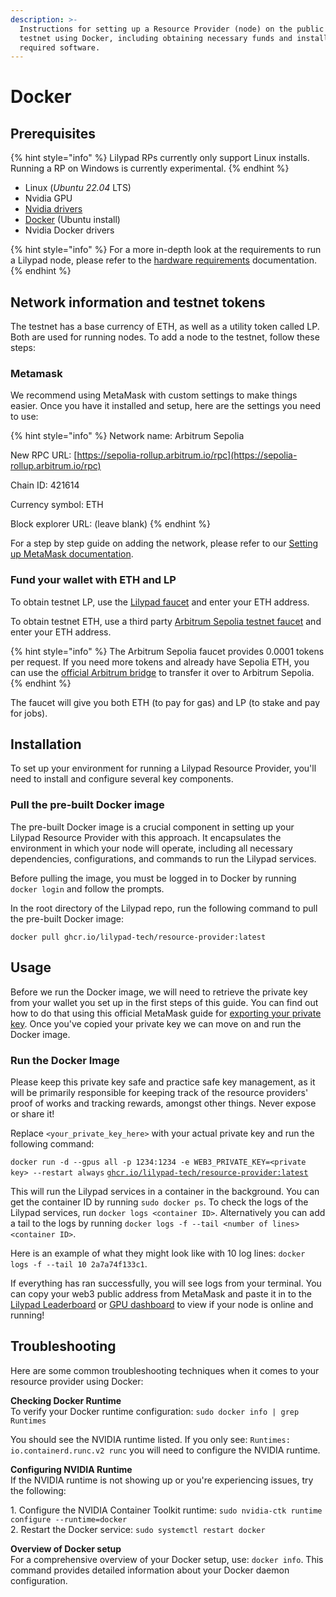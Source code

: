 ```yaml
---
description: >-
  Instructions for setting up a Resource Provider (node) on the public Lilypad
  testnet using Docker, including obtaining necessary funds and installing
  required software.
---
```


# Docker

## Prerequisites

{% hint style="info" %}
Lilypad RPs currently only support Linux installs. Running a RP on Windows is currently experimental.
{% endhint %}

* Linux (_Ubuntu 22.04_ LTS)
* Nvidia GPU
* [Nvidia drivers](https://ubuntu.com/server/docs/nvidia-drivers-installation)
* [Docker](https://docs.docker.com/engine/install/ubuntu/) (Ubuntu install)
* Nvidia Docker drivers

{% hint style="info" %}
For a more in-depth look at the requirements to run a Lilypad node, please refer to the [hardware requirements](../hardware-requirements.md) documentation.
{% endhint %}

## Network information and testnet tokens

The testnet has a base currency of ETH, as well as a utility token called LP. Both are used for running nodes. To add a node to the testnet, follow these steps:

### Metamask

We recommend using MetaMask with custom settings to make things easier. Once you have it installed and setup, here are the settings you need to use:

{% hint style="info" %}
Network name: Arbitrum Sepolia

New RPC URL: [https://sepolia-rollup.arbitrum.io/rpc](https://sepolia-rollup.arbitrum.io/rpc)

Chain ID: 421614

Currency symbol: ETH

Block explorer URL: (leave blank)
{% endhint %}

For a step by step guide on adding the network, please refer to our [Setting up MetaMask documentation](../../lilypad-testnet/quick-start/setting-up-metamask.md).

### Fund your wallet with ETH and LP

To obtain testnet LP, use the [Lilypad faucet](http://faucet.lilypad.tech) and enter your ETH address.

To obtain testnet ETH, use a third party [Arbitrum Sepolia testnet faucet](https://arbitrum.faucet.dev/ArbSepolia) and enter your ETH address.

{% hint style="info" %}
The Arbitrum Sepolia faucet provides 0.0001 tokens per request. If you need more tokens and already have Sepolia ETH, you can use the [official Arbitrum bridge](https://bridge.arbitrum.io/) to transfer it over to Arbitrum Sepolia.
{% endhint %}

The faucet will give you both ETH (to pay for gas) and LP (to stake and pay for jobs).

## Installation

To set up your environment for running a Lilypad Resource Provider, you'll need to install and configure several key components.&#x20;

### Pull the pre-built Docker image

The pre-built Docker image is a crucial component in setting up your Lilypad Resource Provider with this approach. It encapsulates the environment in which your node will operate, including all necessary dependencies, configurations, and commands to run the Lilypad services.

Before pulling the image, you must be logged in to Docker by running `docker login` and follow the prompts.

In the root directory of the Lilypad repo, run the following command to pull the pre-built Docker image:

`docker pull ghcr.io/lilypad-tech/resource-provider:latest`

## Usage <a href="#heading-run-the-docker-image" id="heading-run-the-docker-image"></a>

Before we run the Docker image, we will need to retrieve the private key from your wallet you set up in the first steps of this guide. You can find out how to do that using this official MetaMask guide for [exporting your private key](https://support.metamask.io/managing-my-wallet/secret-recovery-phrase-and-private-keys/how-to-export-an-accounts-private-key/). Once you've copied your private key we can move on and run the Docker image.

### Run the Docker Image <a href="#heading-run-the-docker-image" id="heading-run-the-docker-image"></a>

Please keep this private key safe and practice safe key management, as it will be primarily responsible for keeping track of the resource providers' proof of works and tracking rewards, amongst other things. Never expose or share it!

Replace `<your_private_key_here>` with your actual private key and run the following command:

`docker run -d --gpus all -p 1234:1234 -e WEB3_PRIVATE_KEY=<private key> --restart always` [`ghcr.io/lilypad-tech/resource-provider:latest`](http://ghcr.io/lilypad-tech/resource-provider:main)

This will run the Lilypad services in a container in the background. You can get the container ID by running `sudo docker ps`. To check the logs of the Lilypad services, run `docker logs <container ID>`. Alternatively you can add a tail to the logs by running `docker logs -f --tail <number of lines> <container ID>`.

Here is an example of what they might look like with 10 log lines: `docker logs -f --tail 10 2a7a74f133c1`.

If everything has ran successfully, you will see logs from your terminal. You can copy your web3 public address from MetaMask and paste it in to the [Lilypad Leaderboard](https://info.lilypad.tech/leaderboard) or [GPU dashboard](https://gpu.lilypad.tech/) to view if your node is online and running!

## Troubleshooting

Here are some common troubleshooting techniques when it comes to your resource provider using Docker:

**Checking Docker Runtime**\
To verify your Docker runtime configuration: `sudo docker info | grep Runtimes`

You should see the NVIDIA runtime listed. If you only see: `Runtimes: io.containerd.runc.v2 runc` you will need to configure the NVIDIA runtime.

**Configuring NVIDIA Runtime**\
If the NVIDIA runtime is not showing up or you're experiencing issues, try the following:

1\. Configure the NVIDIA Container Toolkit runtime: `sudo nvidia-ctk runtime configure --runtime=docker`\
2\. Restart the Docker service: `sudo systemctl restart docker`

**Overview of Docker setup**\
For a comprehensive overview of your Docker setup, use: `docker info`. This command provides detailed information about your Docker daemon configuration.


